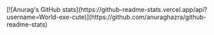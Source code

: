 <html>
  <head>
    <link rel="stylesheet" type="text/css" href="style.css">
  </head>
  <body>
  </body>
</html>
[![Anurag's GitHub stats](https://github-readme-stats.vercel.app/api?username=World-exe-cute)](https://github.com/anuraghazra/github-readme-stats)

<!--
**World-exe-cute/World-exe-cute** is a ✨ _special_ ✨ repository because its `README.md` (this file) appears on your GitHub profile.

Here are some ideas to get you started:

- 🔭 I’m currently working on ...
- 🌱 I’m currently learning ...
- 👯 I’m looking to collaborate on ...
- 🤔 I’m looking for help with ...
- 💬 Ask me about ...
- 📫 How to reach me: ...
- 😄 Pronouns: ...
- ⚡ Fun fact: ...
-->
